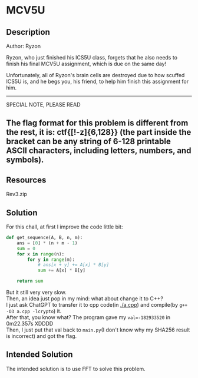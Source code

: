 # MCV5U
## Description
Author: Ryzon

Ryzon, who just finished his ICS5U class, forgets that he also needs to finish his final MCV5U assignment, which is due on the same day!

Unfortunately, all of Ryzon's brain cells are destroyed due to how scuffed ICS5U is, and he begs you, his friend, to help him finish this assignment for him.

---
SPECIAL NOTE, PLEASE READ

The flag format for this problem is different from the rest, it is: ctf{[!-z]{6,128}} (the part inside the bracket can be any string of 6-128 printable ASCII characters, including letters, numbers, and symbols).
---
## Resources
Rev3.zip
## Solution
For this chall, at first I improve the code little bit:  
```python
def get_sequence(A, B, n, m):
    ans = [0] * (n + m - 1)
    sum = 0
    for x in range(n):
        for y in range(m):
            # ans[x + y] += A[x] * B[y]
            sum += A[x] * B[y]

    return sum
```  
But it still very very slow.  
Then, an idea just pop in my mind: what about change it to C++?  
I just ask ChatGPT to transfer it to cpp code(in [./a.cpp](./a.cpp)) and compile(by `g++ -O3 a.cpp -lcrypto`) it.  
After that, you know what? The program gave my `val=-182933520` in 0m22.357s XDDDD  
Then, I just put that val back to `main.py`(I don't know why my SHA256 result is incorrect) and got the flag.  
## Intended Solution
The intended solution is to use FFT to solve this problem.  